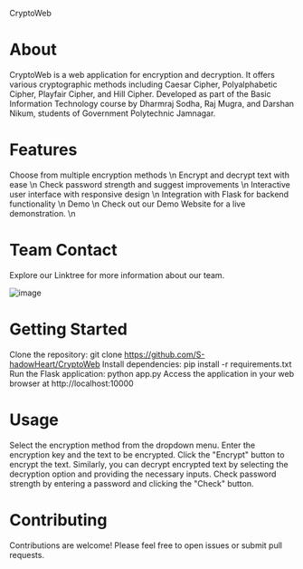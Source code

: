 CryptoWeb

# About
CryptoWeb is a web application for encryption and decryption. It offers various cryptographic methods including Caesar Cipher, Polyalphabetic Cipher, Playfair Cipher, and Hill Cipher. Developed as part of the Basic Information Technology course by Dharmraj Sodha, Raj Mugra, and Darshan Nikum, students of Government Polytechnic Jamnagar.

# Features
Choose from multiple encryption methods \n
Encrypt and decrypt text with ease \n
Check password strength and suggest improvements \n
Interactive user interface with responsive design \n
Integration with Flask for backend functionality \n
Demo \n
Check out our Demo Website for a live demonstration. \n 

# Team Contact
Explore our Linktree for more information about our team.

![image](https://github.com/S-hadowHeart/CryptoWeb/assets/103097446/62d64fb7-3ead-47d2-adb4-75f98cf7cc82)

# Getting Started

Clone the repository: git clone https://github.com/S-hadowHeart/CryptoWeb
Install dependencies: pip install -r requirements.txt
Run the Flask application: python app.py
Access the application in your web browser at http://localhost:10000

# Usage
Select the encryption method from the dropdown menu.
Enter the encryption key and the text to be encrypted.
Click the "Encrypt" button to encrypt the text.
Similarly, you can decrypt encrypted text by selecting the decryption option and providing the necessary inputs.
Check password strength by entering a password and clicking the "Check" button.

# Contributing
Contributions are welcome! Please feel free to open issues or submit pull requests.
